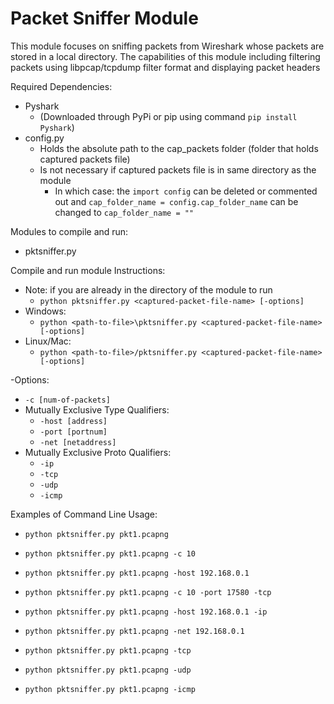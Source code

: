 # Packet Sniffer Module

This module focuses on sniffing packets
from Wireshark whose packets are stored in a local directory.
The capabilities of this module including filtering packets 
using libpcap/tcpdump filter format and displaying packet headers


Required Dependencies:
* Pyshark 
  * (Downloaded through PyPi or pip using command `pip install Pyshark`)
* config.py
  * Holds the absolute path to the cap_packets folder (folder that holds captured packets file)
  * Is not necessary if captured packets file is in same directory as the module
    * In which case: the `import config` can be deleted or commented out and `cap_folder_name = config.cap_folder_name` can be changed to `cap_folder_name = ""`

Modules to compile and run:
* pktsniffer.py

Compile and run module Instructions:
* Note: if you are already in the directory of the module to run
  * `python pktsniffer.py <captured-packet-file-name> [-options]`
* Windows:
  * `python <path-to-file>\pktsniffer.py <captured-packet-file-name> [-options]`
* Linux/Mac:
  * `python <path-to-file>/pktsniffer.py <captured-packet-file-name> [-options]`

-Options:
* `-c [num-of-packets]`
* Mutually Exclusive Type Qualifiers:
    * `-host [address]`
    * `-port [portnum]`
    * `-net [netaddress]`
* Mutually Exclusive Proto Qualifiers:
    * `-ip`
    * `-tcp`
    * `-udp`
    * `-icmp`

Examples of Command Line Usage:

* `python pktsniffer.py pkt1.pcapng`

* `python pktsniffer.py pkt1.pcapng -c 10`

* `python pktsniffer.py pkt1.pcapng -host 192.168.0.1`

* `python pktsniffer.py pkt1.pcapng -c 10 -port 17580 -tcp`

* `python pktsniffer.py pkt1.pcapng -host 192.168.0.1 -ip`

* `python pktsniffer.py pkt1.pcapng -net 192.168.0.1`

* `python pktsniffer.py pkt1.pcapng -tcp`

* `python pktsniffer.py pkt1.pcapng -udp`

* `python pktsniffer.py pkt1.pcapng -icmp`

